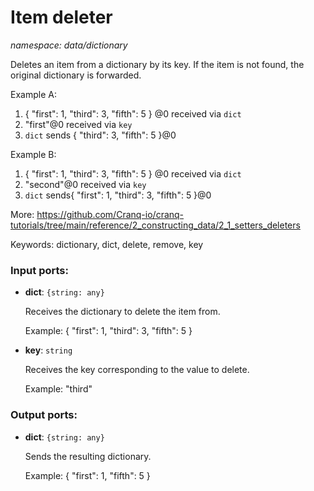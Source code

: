 # Item deleter

_namespace: data/dictionary_

Deletes an item from a dictionary by its key. 
If the item is not found, the original dictionary is forwarded.

Example A:
1. { "first": 1, "third": 3, "fifth": 5 } @0 received via `dict`
2. "first"@0 received via `key`
3. `dict` sends { "third": 3, "fifth": 5 }@0

Example B:
1. { "first": 1, "third": 3, "fifth": 5 } @0 received via `dict`
2. "second"@0 received via `key`
3. `dict` sends{ "first": 1, "third": 3, "fifth": 5 }@0

More:
https://github.com/Cranq-io/cranq-tutorials/tree/main/reference/2_constructing_data/2_1_setters_deleters

Keywords: dictionary, dict, delete, remove, key

### Input ports:

* __dict__: ` {string: any} `

    Receives the dictionary to delete the item from.
    
    Example:
    { "first": 1, "third": 3, "fifth": 5 }


* __key__: ` string `

    Receives the key corresponding to the value to delete.
    
    Example:
    "third"

### Output ports:

* __dict__: ` {string: any} `

    Sends the resulting dictionary.
    
    Example:
    { "first": 1, "fifth": 5 }

